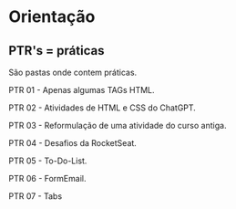 # Orientação

## PTR's = práticas

São pastas onde contem práticas.

PTR 01 - Apenas algumas TAGs HTML.

PTR 02 - Atividades de HTML e CSS do ChatGPT.

PTR 03 - Reformulação de uma atividade do curso antiga.

PTR 04 - Desafios da RocketSeat.

PTR 05 - To-Do-List.

PTR 06 - FormEmail.

PTR 07 - Tabs
